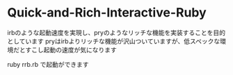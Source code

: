 # Quick-and-Rich-Interactive-Ruby

irbのような起動速度を実現し、pryのようなリッチな機能を実装することを目的としています
pryはirbよりリッチな機能が沢山ついていますが、低スペックな環境だとすこし起動の速度が気になります

ruby rrb.rb で起動ができます

